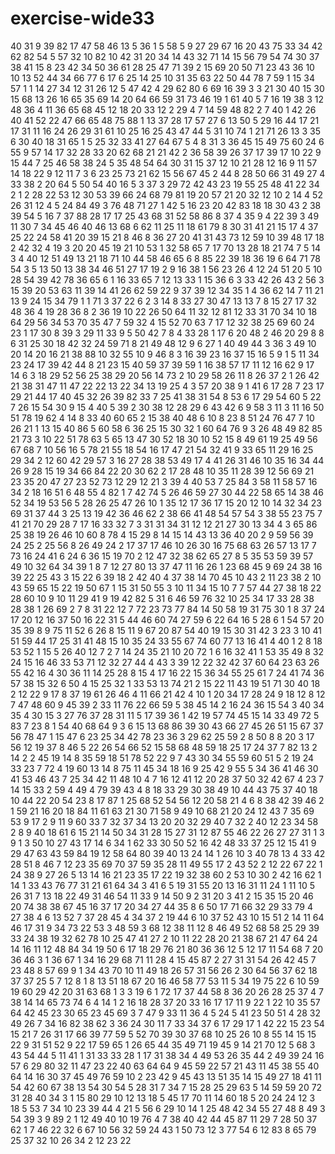# exercise-wide33
40
31
9
39
82
17
47
58
46
13
5
36
1
5
58
5
9
27
29
67
16
20
43
75
33
34
42
62
82
54
5
57
32
10
82
10
42
31
20
34
14
43
32
71
14
15
56
79
54
74
30
37
38
41
15
8
23
42
34
50
36
61
28
25
47
71
39
2
15
69
20
50
71
23
43
36
10
10
13
52
44
34
66
77
6
17
6
25
14
25
10
31
35
63
22
50
44
78
7
59
1
15
34
57
1
1
14
27
34
12
31
26
12
5
47
42
4
29
62
80
6
69
16
39
3
3
21
30
40
15
30
15
68
13
26
16
65
35
69
14
20
64
66
59
31
73
46
19
1
61
40
5
7
16
19
38
3
12
48
36
4
11
36
65
68
45
12
18
20
33
12
2
29
4
7
14
59
48
82
2
7
40
1
42
26
40
41
52
22
47
66
65
48
75
88
1
13
37
28
17
57
27
6
13
50
5
29
16
44
17
21
17
31
11
16
24
26
29
31
61
10
25
16
25
43
47
44
5
31
10
74
1
21
71
26
13
3
35
6
30
40
18
31
65
1
5
25
32
33
41
27
64
67
5
4
8
31
3
36
45
15
49
75
60
24
6
55
9
57
14
17
32
28
33
20
62
68
21
21
42
2
36
58
39
26
37
17
39
17
10
22
9
15
44
7
25
46
58
38
24
5
35
48
54
64
30
31
15
37
12
10
21
28
12
16
9
11
57
14
18
22
9
12
11
7
3
6
23
25
73
21
62
15
56
67
45
2
44
8
28
50
66
31
49
27
4
33
38
2
20
64
5
50
54
40
16
5
3
37
3
29
72
42
43
23
19
55
25
48
41
22
34
2
1
2
28
22
53
12
30
53
39
66
24
68
79
81
19
20
57
21
20
32
12
10
2
14
4
52
26
31
12
4
5
24
84
49
3
76
48
71
27
1
42
5
16
23
20
42
83
18
18
30
43
2
38
39
54
5
16
7
37
88
28
17
17
25
43
68
31
52
58
86
8
37
4
35
9
4
22
39
3
49
11
30
7
34
45
46
40
46
13
68
6
62
11
25
11
18
61
79
8
30
31
41
21
15
17
4
37
25
22
24
58
41
20
39
15
21
8
46
8
36
27
20
41
31
43
73
12
59
10
39
48
17
18
2
42
32
4
19
3
20
20
45
19
21
10
53
1
32
58
65
7
17
70
13
28
18
21
74
7
5
14
3
4
40
12
51
49
13
21
18
71
10
44
58
46
65
6
8
85
22
39
18
36
19
6
64
71
78
54
3
5
13
50
13
38
34
46
51
27
17
19
2
9
16
38
1
56
23
26
4
12
24
51
20
5
10
28
54
39
42
78
36
65
6
1
16
33
65
7
12
13
33
1
15
36
6
3
33
42
26
43
2
56
3
15
39
20
53
63
11
39
14
41
26
62
59
22
9
37
39
12
34
35
1
4
36
62
14
7
11
21
13
9
24
15
34
79
1
1
71
3
37
22
6
2
3
14
8
33
27
30
47
13
13
7
8
15
27
17
32
48
36
4
19
28
36
8
2
36
19
10
22
26
50
64
11
32
12
81
12
33
31
70
34
10
18
64
29
56
34
53
70
35
47
7
59
32
4
15
52
70
63
7
17
12
32
38
25
69
60
24
23
1
17
30
8
39
3
29
11
33
9
5
50
42
7
8
4
33
28
1
17
6
20
48
2
46
20
29
8
8
6
31
25
30
18
42
32
24
59
71
8
21
49
48
12
9
6
27
1
40
49
44
3
36
3
49
10
20
14
20
16
21
38
88
10
32
55
10
9
46
8
3
16
39
23
16
37
15
16
5
9
1
5
11
34
23
24
17
39
42
44
8
21
23
15
40
59
37
39
59
1
16
38
57
17
11
12
16
62
9
17
14
6
3
18
29
52
56
25
38
29
20
56
14
73
2
10
29
58
26
11
8
26
37
2
1
26
42
21
38
31
47
11
47
22
22
13
22
34
13
19
25
4
3
57
20
38
9
1
41
6
17
28
7
23
17
29
21
44
17
40
45
32
26
39
82
33
7
25
41
38
31
54
8
53
6
17
29
54
60
5
22
7
26
15
54
30
9
15
4
40
5
39
2
30
38
12
28
29
6
43
42
6
9
58
3
11
3
11
16
50
51
78
19
62
4
14
8
33
40
60
65
2
15
38
40
48
6
10
8
23
8
51
24
76
47
7
10
26
21
1
13
15
40
86
5
60
58
6
36
25
15
30
32
1
60
64
76
9
3
26
48
49
82
85
21
73
3
10
22
51
78
63
5
65
13
47
30
52
18
30
10
52
15
8
49
61
19
25
49
56
67
68
7
10
56
16
5
78
21
55
18
54
16
17
47
21
54
32
41
9
33
65
11
29
16
25
29
34
2
12
60
42
29
57
3
16
27
28
38
53
49
17
4
41
26
31
46
10
35
16
34
44
26
9
28
15
19
34
66
84
22
20
30
62
2
17
28
48
10
35
11
28
39
12
56
69
21
23
35
20
47
27
23
52
73
12
29
12
21
3
39
4
40
53
7
25
84
3
58
11
58
57
16
34
2
18
16
51
6
48
55
4
82
1
7
42
74
5
26
46
59
27
30
44
22
58
65
14
38
46
52
34
19
53
56
5
28
26
25
47
26
10
1
35
12
17
36
17
15
20
12
10
14
32
34
23
69
31
37
44
3
25
13
19
42
36
46
62
2
38
66
41
48
54
57
54
3
38
55
23
75
7
41
21
70
29
28
7
17
16
33
32
7
3
31
31
34
31
12
12
21
27
30
13
34
4
3
65
86
25
38
19
26
46
10
60
8
78
4
15
29
8
14
15
14
43
13
36
40
20
2
9
59
56
39
24
25
2
25
56
8
26
49
24
2
17
37
17
46
10
26
30
16
75
68
63
26
57
13
17
7
73
16
24
41
6
24
6
36
15
19
70
2
12
47
32
38
62
65
27
8
5
35
53
59
39
57
49
10
32
64
34
39
1
8
7
12
27
80
13
37
47
11
16
26
1
23
68
45
9
69
24
38
16
39
22
25
43
3
15
22
6
39
18
2
42
40
4
37
38
14
70
45
10
43
2
11
23
38
2
10
43
59
65
15
22
19
50
67
1
15
31
50
55
3
10
11
34
15
10
7
7
57
44
27
38
18
22
28
60
10
9
10
11
29
41
9
19
42
82
5
31
6
46
59
76
32
10
25
34
17
33
28
38
28
38
1
26
69
2
7
8
31
22
12
7
72
23
73
77
84
14
50
58
19
31
75
30
1
8
37
24
17
20
12
16
37
50
16
22
31
5
44
46
60
74
27
59
6
22
64
16
5
28
6
1
54
57
20
35
39
8
9
75
11
52
6
26
8
15
11
9
67
20
87
54
40
19
15
30
31
42
3
23
3
10
41
51
59
44
17
25
31
41
48
15
10
35
24
33
55
67
74
60
77
13
16
41
4
40
1
2
8
18
53
52
1
15
5
26
40
12
7
2
7
14
24
35
21
10
20
72
1
6
16
32
41
1
53
35
49
8
32
24
15
16
46
33
53
71
12
32
27
44
4
43
3
39
12
22
32
42
37
60
64
23
63
26
55
42
16
4
30
36
11
14
25
28
8
15
4
17
16
22
15
36
34
55
25
61
7
24
41
74
36
57
38
15
32
6
50
4
15
25
32
1
33
53
13
74
21
2
15
22
11
43
19
51
71
30
40
18
2
12
22
9
17
8
37
19
61
26
46
4
11
66
21
42
4
10
1
20
34
17
28
24
9
18
12
8
12
7
47
48
60
9
45
39
2
33
11
76
22
66
59
5
38
45
14
2
16
24
36
15
54
3
40
34
35
4
30
15
3
27
76
37
28
31
11
5
17
39
36
1
42
19
57
74
45
15
14
33
49
72
5
83
7
23
8
1
54
40
68
64
9
3
6
15
13
68
86
39
30
43
66
27
45
26
51
15
67
37
56
78
47
1
15
47
6
23
25
34
42
78
23
36
3
29
62
25
59
2
8
50
8
8
20
3
17
56
12
19
37
8
46
5
22
26
54
66
52
15
58
68
48
59
18
25
17
24
37
7
82
13
2
14
2
2
45
19
14
8
35
59
18
51
78
52
22
9
7
43
30
34
55
59
60
51
5
2
19
24
33
23
7
72
4
19
60
13
14
8
75
11
45
34
18
16
9
25
42
9
55
5
34
36
41
46
30
41
53
46
43
7
25
34
42
11
48
10
4
7
16
12
41
12
20
28
37
50
32
42
67
4
23
7
14
15
33
2
59
4
49
4
79
39
43
4
8
18
33
29
30
38
49
10
44
43
75
37
40
18
10
44
22
20
54
23
8
17
87
1
25
68
52
54
56
12
20
58
21
4
6
8
38
42
39
46
2
1
59
21
16
20
18
84
11
61
63
21
30
71
58
9
49
10
68
21
20
24
12
43
7
35
69
53
9
17
2
9
11
9
60
33
7
32
37
34
13
20
20
32
29
40
7
32
2
40
12
23
34
58
2
8
9
40
18
61
6
15
21
14
50
34
31
28
15
27
31
12
87
55
46
22
26
27
27
31
1
3
9
1
3
50
10
27
43
17
14
6
34
1
62
33
30
50
52
16
42
48
33
37
25
12
15
41
9
29
47
63
43
59
84
19
12
58
64
80
39
40
13
24
14
1
26
10
3
40
78
13
4
33
42
28
51
8
46
7
12
23
35
69
70
37
59
35
28
11
49
55
17
2
43
52
2
12
22
67
22
1
24
38
9
27
26
5
13
14
16
21
23
35
17
22
19
32
38
60
2
53
10
30
2
42
16
62
1
14
1
33
43
76
77
31
21
61
64
34
3
41
6
5
19
31
55
20
13
16
31
11
24
1
11
10
5
26
31
7
13
18
22
49
31
46
54
11
33
9
14
50
9
2
31
20
3
41
2
15
35
15
20
46
20
74
38
38
67
45
16
37
17
20
34
27
44
35
8
6
50
17
71
66
32
29
33
79
4
27
38
4
6
13
52
7
37
28
45
4
34
37
2
19
44
6
10
37
52
43
10
15
51
2
14
11
64
46
17
31
9
34
73
22
53
3
48
59
3
68
12
38
11
12
8
46
49
52
68
58
25
29
39
33
24
38
19
32
62
78
10
25
47
41
27
2
10
11
22
28
20
21
38
67
21
47
64
24
14
16
11
12
48
84
34
19
50
6
17
18
29
76
21
80
36
36
12
5
12
17
11
54
68
7
20
36
46
3
1
36
67
1
34
16
29
68
71
11
28
4
15
45
87
2
27
31
31
54
26
42
45
7
23
48
8
57
69
9
1
34
43
70
10
11
49
18
26
57
31
56
26
2
30
64
56
37
62
18
37
37
25
5
7
12
8
1
8
13
51
18
67
20
16
46
58
77
53
11
5
34
19
75
22
6
10
59
19
60
29
42
20
31
63
68
1
3
3
19
6
1
72
17
37
44
58
8
36
20
26
28
25
37
4
7
38
14
14
65
73
74
6
4
14
1
2
16
18
28
37
20
33
16
17
17
11
9
22
1
22
10
35
57
64
42
45
23
30
65
23
45
69
3
7
47
9
33
11
36
4
5
24
5
41
23
50
51
4
28
32
49
26
7
34
16
82
38
62
3
36
24
30
11
7
33
34
37
6
17
29
17
1
42
22
15
23
54
15
21
7
26
31
17
66
39
77
59
5
52
70
39
30
37
68
10
25
26
10
8
55
14
15
15
22
9
31
51
52
9
22
17
59
65
1
26
65
44
35
49
71
19
45
9
14
21
70
12
5
68
3
43
54
44
5
11
41
1
31
33
33
28
1
17
31
38
34
4
49
53
26
35
44
2
49
39
24
16
57
6
29
80
32
11
47
23
22
40
63
64
64
9
45
59
22
57
21
43
11
45
38
55
40
64
14
16
30
37
45
49
76
59
10
2
23
42
9
45
43
13
51
35
14
15
49
27
18
41
11
54
42
60
67
38
13
54
30
54
5
28
31
7
34
7
15
28
25
29
63
5
14
59
59
20
72
31
28
40
34
3
1
15
80
29
10
12
13
18
5
45
17
70
11
14
60
18
5
20
24
24
12
3
18
5
53
7
34
10
23
39
44
4
21
5
56
6
29
10
14
1
25
48
42
34
55
27
48
8
49
3
54
39
3
9
89
2
1
12
49
40
10
19
76
4
7
38
40
42
44
45
87
11
29
7
28
50
37
62
1
7
46
22
32
6
67
10
56
32
59
24
43
1
50
73
12
3
77
54
6
12
83
8
65
79
25
37
32
10
26
34
2
12
23
22
